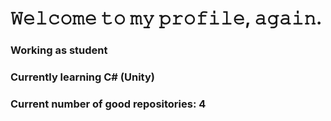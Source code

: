# 𝚆𝚎𝚕𝚌𝚘𝚖𝚎 𝚝𝚘 𝚖𝚢 𝚙𝚛𝚘𝚏𝚒𝚕𝚎, 𝚊𝚐𝚊𝚒𝚗.

### Working as student
### Currently learning C# (Unity)
### Current number of good repositories: 4
